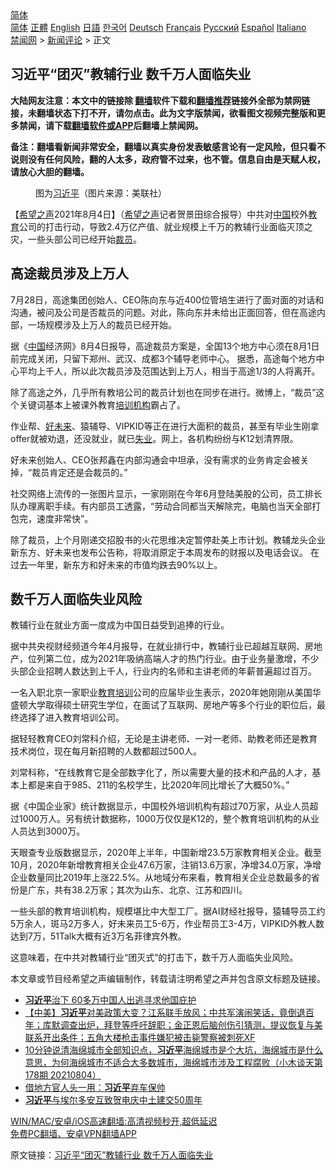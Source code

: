  <!-- 面包屑导航 --> <div class="breadcrumb"><!-- GTranslate: https://gtranslate.io/ -->  <div class="switcher notranslate">  <div class="selected">  <a href="#" onclick="return false;"> 简体</a>  </div>  <div class="option">  <a href="https://www.bannedbook.org" onclick="doGTranslate('zh-CN|zh-CN');jQuery('div.switcher div.selected a').html(jQuery(this).html());return false;" title="简体中文" class="nturl selected"> 简体</a>  <a href="https://www.bannedbook.org/zh-tw/" onclick="doGTranslate('zh-CN|zh-TW');jQuery('div.switcher div.selected a').html(jQuery(this).html());return false;" title="繁體中文" class="nturl"> 正體</a>  <a href="https://www.bannedbook.org/en/" onclick="doGTranslate('zh-CN|en');jQuery('div.switcher div.selected a').html(jQuery(this).html());return false;" title="English" class="nturl"> English</a>  <a href="https://www.bannedbook.org/ja/" onclick="doGTranslate('zh-CN|ja');jQuery('div.switcher div.selected a').html(jQuery(this).html());return false;" title="日本語" class="nturl"> 日語</a>  <a href="https://www.bannedbook.org/ko/" onclick="doGTranslate('zh-CN|ko');jQuery('div.switcher div.selected a').html(jQuery(this).html());return false;" title="한국어" class="nturl"> 한국어</a>  <a href="https://www.bannedbook.org/de/" onclick="doGTranslate('zh-CN|de');jQuery('div.switcher div.selected a').html(jQuery(this).html());return false;" title="Deutsch" class="nturl"> Deutsch</a>  <a href="https://www.bannedbook.org/fr/" onclick="doGTranslate('zh-CN|fr');jQuery('div.switcher div.selected a').html(jQuery(this).html());return false;" title="Français" class="nturl"> Français</a>  <a href="https://www.bannedbook.org/ru/" onclick="doGTranslate('zh-CN|ru');jQuery('div.switcher div.selected a').html(jQuery(this).html());return false;" title="Русский" class="nturl"> Русский</a>  <a href="https://www.bannedbook.org/es/" onclick="doGTranslate('zh-CN|es');jQuery('div.switcher div.selected a').html(jQuery(this).html());return false;" title="Español" class="nturl"> Español</a>  <a href="https://www.bannedbook.org/it/" onclick="doGTranslate('zh-CN|it');jQuery('div.switcher div.selected a').html(jQuery(this).html());return false;" title="Italiano" class="nturl"> Italiano</a>  </div>  </div>      <div class='breadcrumb-sub'><!-- Breadcrumb NavXT 6.3.0 --> <a href="https://www.bannedbook.org/" class="home">禁闻网</a> &gt; <a href="https://www.bannedbook.org/bnews/comments/" class="category">新闻评论</a> &gt; 正文</div></div><h2>习近平“团灭”教辅行业 数千万人面临失业</h2> <p class="notice"><b>大陆网友注意：本文中的链接除 <a href="https://github.com/bannedbook/fanqiang" >翻墙</a>软件下载和<a href="https://github.com/killgcd/justmysocks/blob/master/README.md">翻墙推荐</a>链接外全部为禁网链接，未翻墙状态下打不开，请勿点击。此为文字版禁闻，欲看图文视频完整版和更多禁闻，请下载<a href="https://github.com/bannedbook/fanqiang">翻墙软件或APP</a>后翻墙上禁闻网。</p><p>备注：翻墙看新闻非常安全，翻墙以真实身份发表敏感言论有一定风险，但只看不说则没有任何风险，翻的人太多，政府管不过来，也不管。信息自由是天赋人权，请放心大胆的翻墙。</b></p>  <div class="entry"> <figure><figcaption>图为<a href="https://www.bannedbook.org/bnews/tag/%e4%b9%a0%e8%bf%91%e5%b9%b3/" class="st_tag internal_tag" rel="tag" title="标签 习近平 下的日志">习近平</a>（图片来源：美联社）</figcaption></figure> <p>【<span class='wp_keywordlink_affiliate'><a href="https://www.soundofhope.org" title="希望之声" target="_blank">希望之声</a></span>2021年8月4日】（<a href="https://www.bannedbook.org/bnews/tag/%e5%b8%8c%e6%9c%9b%e4%b9%8b%e5%a3%b0/" class="st_tag internal_tag" rel="tag" title="标签 希望之声 下的日志">希望之声</a>记者贺景田综合报导）中共对<span class='wp_keywordlink_affiliate'><a href="https://www.bannedbook.org/" title="中国" target="_blank">中国</a></span>校外<a href="https://www.bannedbook.org/bnews/tag/%e6%95%99%e8%82%b2/" class="st_tag internal_tag" rel="tag" title="标签 教育 下的日志">教育</a>公司的打击行动，导致2.4万亿产值、就业规模上千万的教辅行业面临灭顶之灾，一些头部公司已经开始<a href="https://www.bannedbook.org/bnews/tag/%e8%a3%81%e5%91%98/" class="st_tag internal_tag" rel="tag" title="标签 裁员 下的日志">裁员</a>。</p> <h2>高途裁员涉及上万人</h2> <p>7月28日，高途集团创始人、CEO陈向东与近400位管培生进行了面对面的对话和沟通，被问及公司是否裁员的问题。对此，陈向东并未给出正面回答，但在高途内部，一场规模涉及上万人的裁员已经开始。</p> <p>据《<a href="https://www.bannedbook.org/bnews/tag/%E4%B8%AD%E5%9B%BD/" class="st_tag internal_tag" rel="tag" title="标签 中国 下的日志">中国</a>经济网》8月4日报导，高途裁员方案是，全国13个地方中心须在8月1日前完成关闭，只留下郑州、武汉、成都3个辅导老师中心。 据悉，高途每个地方中心平均上千人，所以此次裁员涉及范围达到上万人，相当于高途1/3的人将离开。</p> <p>除了高途之外，几乎所有教培公司的裁员计划也在同步在进行。微博上，“裁员”这个关键词基本上被课外教育<a href="https://www.bannedbook.org/bnews/tag/%E5%9F%B9%E8%AE%AD%E6%9C%BA%E6%9E%84/" class="st_tag internal_tag" rel="tag" title="标签 培训机构 下的日志">培训机构</a>霸占了。</p> <p>作业帮、<a href="https://www.bannedbook.org/bnews/tag/%E5%A5%BD%E6%9C%AA%E6%9D%A5/" class="st_tag internal_tag" rel="tag" title="标签 好未来 下的日志">好未来</a>、猿辅导、VIPKID等正在进行大面积的裁员，甚至有毕业生刚拿offer就被劝退，还没就业，就已<a href="https://www.bannedbook.org/bnews/tag/%E5%A4%B1%E4%B8%9A/" class="st_tag internal_tag" rel="tag" title="标签 失业 下的日志">失业</a>。网上，各机构纷纷与K12划清界限。</p>  <p>好未来创始人、CEO张邦鑫在内部沟通会中坦承，没有需求的业务肯定会被关掉，“裁员肯定还是会裁员的。”</p> <p>社交网络上流传的一张图片显示，一家刚刚在今年6月登陆美股的公司，员工排长队办理离职手续。有内部员工透露，“劳动合同都当天解除完，电脑也当天全部打包完，速度非常快”。</p> <p>除了裁员，上个月刚递交招股书的火花思维决定暂停赴美上市计划。教辅龙头企业新东方、好未来也发布公告称，将取消原定于本周发布的财报以及电话会议。 在过去一年里，新东方和好未来的市值均跌去90%以上。</p> <h2><strong>数千万人面临失业风险</strong></h2> <p>教辅行业在就业方面一度成为中国日益受到追捧的行业。</p> <p>据中共央视财经频道今年4月报导，在就业排行中，教辅行业已超越互联网、房地产，位列第二位，成为2021年吸纳高端人才的热门行业。由于业务量激增，不少头部企业招聘人数达到上千人，行业内的名师和主讲老师的年薪普遍超过百万。</p>  <p>一名入职北京一家职业<a href="https://www.bannedbook.org/bnews/tag/%E6%95%99%E8%82%B2%E5%9F%B9%E8%AE%AD/" class="st_tag internal_tag" rel="tag" title="标签 教育培训 下的日志">教育培训</a>公司的应届毕业生表示，2020年她刚刚从美国华盛顿大学取得硕士研究生学位，在面试了互联网、房地产等多个行业的职位后，最终选择了进入教育培训公司。</p> <p>据轻轻教育CEO刘常科介绍，无论是主讲老师、一对一老师、助教老师还是教育技术岗位，现在每月新招聘的人数都超过500人。</p> <p>刘常科称，“在线教育它是全部数字化了，所以需要大量的技术和产品的人才，基本上都是来自于985、211的名校学生，比2020年同比增长了大概50%。”</p> <p>据《中国企业家》统计数据显示，中国校外培训机构有超过70万家，从业人员超过1000万人。另有统计数据称，1000万仅仅是K12的，整个教育培训机构的从业人员达到3000万。</p> <p>天眼查专业版数据显示，2020年上半年，中国新增23.5万家教育相关企业。截至10月，2020年新增教育相关企业47.6万家，注销13.6万家，净增34.0万家，净增企业数量同比2019年上涨22.5%。从地域分布来看，教育相关企业总数最多的省份是广东，共有38.2万家；其次为山东、北京、江苏和四川。</p>  <p>一些头部的教育培训机构，规模堪比中大型工厂。据AI财经社报导，猿辅导员工约5万余人，斑马2万多人，好未来员工5-6万，作业帮员工3-4万，VIPKID外教人数达到7万，51Talk大概有近3万名菲律宾外教。</p> <p>这意味着，在中共对教辅行业“团灭式”的打击下，数千万人面临失业风险。</p> <p>本文章或节目经希望之声编辑制作，转载请注明希望之声并包含原文标题及链接。 </p> <ul class='op-related-articles' title='相关阅读'> <li><a href='https://www.bannedbook.org/bnews/baitai/20210805/1600353.html' target='_blank'><b>习近平</b>治下 60多万中国人出逃寻求他国庇护</a></li> <li><a href='https://www.bannedbook.org/bnews/bannedvideo/20210804/1600331.html' target='_blank'>【中美】<b>习近平</b>对美政策大变？江系联手放风；中共军演闹笑话，竟倒退百年；库默调查出炉，拜登等呼吁辞职；金正恩后脑创伤引猜测，提议恢复与美联系开出条件；五角大楼枪击事件嫌犯被击毙警察被刺死XF</a></li> <li><a href='https://www.bannedbook.org/bnews/bannedvideo/20210804/1600281.html' target='_blank'>10分钟说清海绵城市全部知识点，<b>习近平</b>海绵城市是个大坑，海绵城市是什么意思，为何海绵城市不适合大多数城市，海绵城市涉及工程腐败（小木谈天第178期 20210804）</a></li> <li><a href='https://www.bannedbook.org/bnews/ssgc/20210804/1600264.html' target='_blank'>借地方官人头一用：<b>习近平</b>弃车保帅</a></li> <li><a href='https://www.bannedbook.org/bnews/baitai/20210804/1600240.html' target='_blank'><b>习近平</b>与埃尔多安互致贺电庆中土建交50周年</a></li> </ul> <p class="texttj"> <a href="https://github.com/bannedbook/fanqiang/wiki/V2ray%E6%9C%BA%E5%9C%BA" target="_blank">WIN/MAC/安卓/iOS高速翻墙:高清视频秒开,超低延迟</a><br/> <a href="https://github.com/bannedbook/fanqiang/wiki/%E7%A6%81%E9%97%BB%E7%BD%91%E5%AE%89%E5%8D%93%E7%BF%BB%E5%A2%99%E6%96%B0%E9%97%BBAPP" target="_blank">免费PC翻墙、安卓VPN翻墙APP</a></p><p>原文链接：<a class="src_link"  href="https://www.soundofhope.org/post/532298" target="_blank">习近平“团灭”教辅行业 数千万人面临失业</a></p> <a name='sharetosocial'></a>  <div style="margin-bottom:5px;padding-bottom:5px;clear:both"> <div id="archive-pix-1" class="banner-ads"> <!-- AuctionX Display platform tag START --> <div id="26318x728x90x621x_ADSLOT2" clicktrack="%%CLICK_URL_ESC%%"></div> <!-- AuctionX Display platform tag END --> </div> <div id="archive-pix-2" class="banner-ads"> <!-- AuctionX Display platform tag START --> <div id="26315x300x250x621x_ADSLOT2" clicktrack="%%CLICK_URL_ESC%%"></div> <!-- AuctionX Display platform tag END --> </div> </div>  <div id="archive-pix-1" class="banner-ads"> <!-- AuctionX Display platform tag START --> <div id="26318x728x90x621x_ADSLOT3" clicktrack="%%CLICK_URL_ESC%%"></div> <!-- AuctionX Display platform tag END --> </div> </div><!--END ENTRY--> 